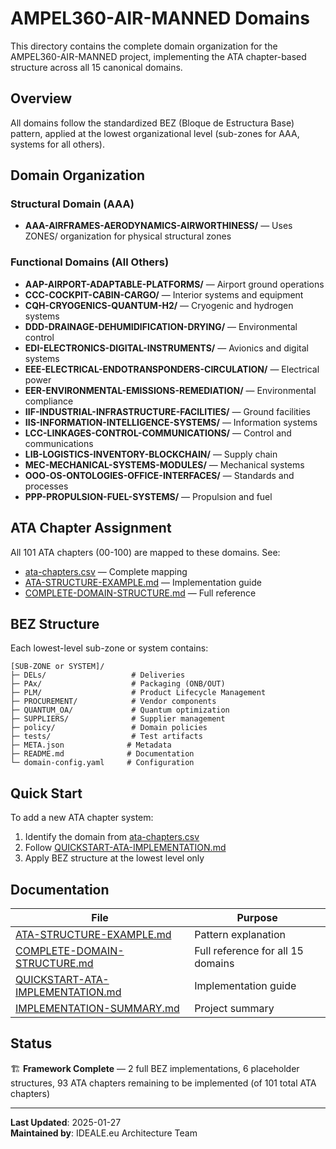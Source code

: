 # AMPEL360-AIR-MANNED Domains

This directory contains the complete domain organization for the AMPEL360-AIR-MANNED project, implementing the ATA chapter-based structure across all 15 canonical domains.

## Overview

All domains follow the standardized BEZ (Bloque de Estructura Base) pattern, applied at the lowest organizational level (sub-zones for AAA, systems for all others).

## Domain Organization

### Structural Domain (AAA)
- **AAA-AIRFRAMES-AERODYNAMICS-AIRWORTHINESS/** — Uses ZONES/ organization for physical structural zones

### Functional Domains (All Others)
- **AAP-AIRPORT-ADAPTABLE-PLATFORMS/** — Airport ground operations
- **CCC-COCKPIT-CABIN-CARGO/** — Interior systems and equipment
- **CQH-CRYOGENICS-QUANTUM-H2/** — Cryogenic and hydrogen systems
- **DDD-DRAINAGE-DEHUMIDIFICATION-DRYING/** — Environmental control
- **EDI-ELECTRONICS-DIGITAL-INSTRUMENTS/** — Avionics and digital systems
- **EEE-ELECTRICAL-ENDOTRANSPONDERS-CIRCULATION/** — Electrical power
- **EER-ENVIRONMENTAL-EMISSIONS-REMEDIATION/** — Environmental compliance
- **IIF-INDUSTRIAL-INFRASTRUCTURE-FACILITIES/** — Ground facilities
- **IIS-INFORMATION-INTELLIGENCE-SYSTEMS/** — Information systems
- **LCC-LINKAGES-CONTROL-COMMUNICATIONS/** — Control and communications
- **LIB-LOGISTICS-INVENTORY-BLOCKCHAIN/** — Supply chain
- **MEC-MECHANICAL-SYSTEMS-MODULES/** — Mechanical systems
- **OOO-OS-ONTOLOGIES-OFFICE-INTERFACES/** — Standards and processes
- **PPP-PROPULSION-FUEL-SYSTEMS/** — Propulsion and fuel

## ATA Chapter Assignment

All 101 ATA chapters (00-100) are mapped to these domains. See:
- [ata-chapters.csv](../../../1-DIMENSIONS/CANONICAL-TAXONOMY/ata-chapters.csv) — Complete mapping
- [ATA-STRUCTURE-EXAMPLE.md](./ATA-STRUCTURE-EXAMPLE.md) — Implementation guide
- [COMPLETE-DOMAIN-STRUCTURE.md](./COMPLETE-DOMAIN-STRUCTURE.md) — Full reference

## BEZ Structure

Each lowest-level sub-zone or system contains:

```
[SUB-ZONE or SYSTEM]/
├─ DELs/                   # Deliveries
├─ PAx/                    # Packaging (ONB/OUT)
├─ PLM/                    # Product Lifecycle Management
├─ PROCUREMENT/            # Vendor components
├─ QUANTUM_OA/             # Quantum optimization
├─ SUPPLIERS/              # Supplier management
├─ policy/                 # Domain policies
├─ tests/                  # Test artifacts
├─ META.json              # Metadata
├─ README.md              # Documentation
└─ domain-config.yaml     # Configuration
```

## Quick Start

To add a new ATA chapter system:
1. Identify the domain from [ata-chapters.csv](../../../1-DIMENSIONS/CANONICAL-TAXONOMY/ata-chapters.csv)
2. Follow [QUICKSTART-ATA-IMPLEMENTATION.md](./QUICKSTART-ATA-IMPLEMENTATION.md)
3. Apply BEZ structure at the lowest level only

## Documentation

| File | Purpose |
|------|---------|
| [ATA-STRUCTURE-EXAMPLE.md](./ATA-STRUCTURE-EXAMPLE.md) | Pattern explanation |
| [COMPLETE-DOMAIN-STRUCTURE.md](./COMPLETE-DOMAIN-STRUCTURE.md) | Full reference for all 15 domains |
| [QUICKSTART-ATA-IMPLEMENTATION.md](./QUICKSTART-ATA-IMPLEMENTATION.md) | Implementation guide |
| [IMPLEMENTATION-SUMMARY.md](./IMPLEMENTATION-SUMMARY.md) | Project summary |

## Status

🏗️ **Framework Complete** — 2 full BEZ implementations, 6 placeholder structures, 93 ATA chapters remaining to be implemented (of 101 total ATA chapters)

---

**Last Updated**: 2025-01-27  
**Maintained by**: IDEALE.eu Architecture Team
